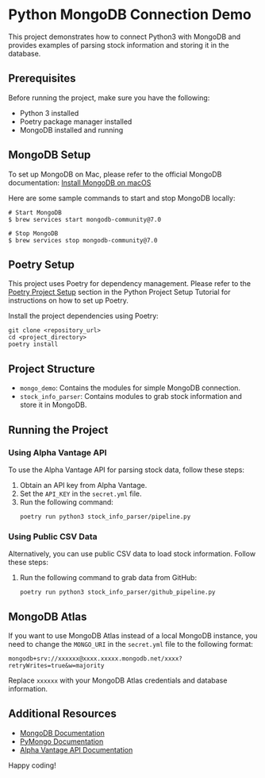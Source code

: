# Python MongoDB Connection Demo
This project demonstrates how to connect Python3 with MongoDB and provides examples of parsing stock information and storing it in the database.

## Prerequisites
Before running the project, make sure you have the following:
- Python 3 installed
- Poetry package manager installed
- MongoDB installed and running

## MongoDB Setup
To set up MongoDB on Mac, please refer to the official MongoDB documentation: [Install MongoDB on macOS](https://www.mongodb.com/docs/manual/tutorial/install-mongodb-on-os-x/)

Here are some sample commands to start and stop MongoDB locally:
```shell
# Start MongoDB
$ brew services start mongodb-community@7.0

# Stop MongoDB
$ brew services stop mongodb-community@7.0
```

## Poetry Setup
This project uses Poetry for dependency management. Please refer to the [Poetry Project Setup](https://github.com/turingplanet/python-project-setup-tutorial/blob/main/comprehensive_set_up.md#poetry-project-setup) section in the Python Project Setup Tutorial for instructions on how to set up Poetry.

Install the project dependencies using Poetry:
```shell
git clone <repository_url>
cd <project_directory>
poetry install
```

## Project Structure
- `mongo_demo`: Contains the modules for simple MongoDB connection.
- `stock_info_parser`: Contains modules to grab stock information and store it in MongoDB.

## Running the Project
### Using Alpha Vantage API
To use the Alpha Vantage API for parsing stock data, follow these steps:
1. Obtain an API key from Alpha Vantage.
2. Set the `API_KEY` in the `secret.yml` file.
3. Run the following command:
   ```shell
   poetry run python3 stock_info_parser/pipeline.py
   ```

### Using Public CSV Data
Alternatively, you can use public CSV data to load stock information. Follow these steps:
1. Run the following command to grab data from GitHub:
   ```shell
   poetry run python3 stock_info_parser/github_pipeline.py 
   ```

## MongoDB Atlas

If you want to use MongoDB Atlas instead of a local MongoDB instance, you need to change the `MONGO_URI` in the `secret.yml` file to the following format:

```
mongodb+srv://xxxxxx@xxxx.xxxxx.mongodb.net/xxxx?retryWrites=true&w=majority
```

Replace `xxxxxx` with your MongoDB Atlas credentials and database information.

## Additional Resources

- [MongoDB Documentation](https://docs.mongodb.com/)
- [PyMongo Documentation](https://pymongo.readthedocs.io/)
- [Alpha Vantage API Documentation](https://www.alphavantage.co/documentation/)

Happy coding!

